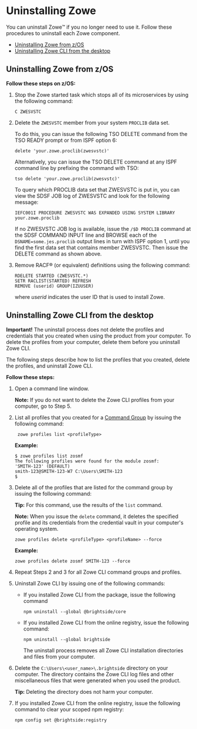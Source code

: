 # Uninstalling Zowe

You can uninstall Zowe&trade; if you no longer need to use it. Follow these procedures to uninstall each Zowe component.

- [Uninstalling  Zowe from z/OS](#uninstalling-zowe-from-z-os)
- [Uninstalling Zowe CLI from the desktop](#uninstalling-zowe-cli-from-the-desktop)

## Uninstalling Zowe from z/OS

**Follow these steps on z/OS:**

1.  Stop the Zowe started task which stops all of its microservices by using the following command:

    ```
    C ZWESVSTC
    ```

2.  Delete the `ZWESVSTC` member from your system `PROCLIB` data set.

    To do this, you can issue the following TSO DELETE command from the TSO READY prompt or from ISPF option 6:

    ```
    delete 'your.zowe.proclib(zwesvstc)'
    ```

    Alternatively, you can issue the TSO DELETE command at any ISPF command line by prefixing the command with TSO:

    ```
    tso delete 'your.zowe.proclib(zwesvstc)'
    ```

    To query which PROCLIB data set that ZWESVSTC is put in, you can view the SDSF JOB log of ZWESVSTC and look for the following message:  

    ```
    IEFC001I PROCEDURE ZWESVSTC WAS EXPANDED USING SYSTEM LIBRARY your.zowe.proclib
    ```

    If no ZWESVSTC JOB log is available, issue the `/$D PROCLIB` command at the SDSF COMMAND INPUT line and BROWSE each of the `DSNAME=some.jes.proclib` output lines in turn with ISPF option 1, until you find the first data set that contains member ZWESVSTC. Then issue the DELETE command as shown above.

3.  Remove RACF® \(or equivalent\) definitions using the following command:

    ```
    RDELETE STARTED (ZWESVSTC.*)
    SETR RACLIST(STARTED) REFRESH
    REMOVE (userid) GROUP(IZUUSER)
    ```

    where _userid_ indicates the user ID that is used to install Zowe.

## Uninstalling Zowe CLI from the desktop

**Important\!** The uninstall process does not delete the profiles and credentials that you created when using the product from your computer. To delete the profiles from your computer, delete them before you uninstall Zowe CLI.

The following steps describe how to list the profiles that you created, delete the profiles, and uninstall Zowe CLI.

**Follow these steps:**

1.  Open a command line window. 

    **Note:** If you do not want to delete the Zowe CLI profiles from your computer, go to Step 5.

2.  List all profiles that you created for a [Command Group](cli-usingcli.html#zowe-cli-command-groups) by issuing the following command:

    ```
     zowe profiles list <profileType>
    ```
    **Example:**

    ```
    $ zowe profiles list zosmf
    The following profiles were found for the module zosmf:
    'SMITH-123' (DEFAULT)
    smith-123@SMITH-123-W7 C:\Users\SMITH-123
    $
    ```

3.  Delete all of the profiles that are listed for the command group by issuing the following command: 

    **Tip:** For this command, use the results of the `list`
    command.    

    **Note:** When you issue the `delete` command, it deletes the
    specified profile and its credentials from the credential vault in your computer's operating system.

    ```
    zowe profiles delete <profileType> <profileName> --force  
    ```
      **Example:**

    ```
    zowe profiles delete zosmf SMITH-123 --force
    ```

4.  Repeat Steps 2 and 3 for all Zowe CLI command groups and profiles.

5.  Uninstall Zowe CLI by issuing one of the following commands:

    - If you installed Zowe CLI from the package, issue the following command

        ```
        npm uninstall --global @brightside/core
        ```

    - If you installed Zowe CLI from the online registry, issue the following command:
    
        ```
        npm uninstall --global brightside
        ```

        The uninstall process removes all Zowe CLI installation directories and files from your computer.

6. Delete the `C:\Users\<user_name>\.brightside` directory on your computer. The directory contains the Zowe CLI log files and other miscellaneous files that were generated when you used the product.

    **Tip:** Deleting the directory does not harm your computer.

7.  If you installed Zowe CLI from the online registry, issue the following command to clear your scoped npm registry:

    ```
    npm config set @brightside:registry
    ```
